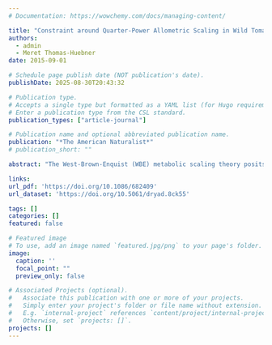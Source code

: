 ```yaml
---
# Documentation: https://wowchemy.com/docs/managing-content/

title: "Constraint around Quarter-Power Allometric Scaling in Wild Tomatoes ( Solanum sect. Lycopersicon ; Solanaceae)"
authors: 
  - admin
  - Meret Thomas-Huebner
date: 2015-09-01

# Schedule page publish date (NOT publication's date).
publishDate: 2025-08-30T20:43:32

# Publication type.
# Accepts a single type but formatted as a YAML list (for Hugo requirements).
# Enter a publication type from the CSL standard.
publication_types: ["article-journal"]

# Publication name and optional abbreviated publication name.
publication: "*The American Naturalist*"
# publication_short: ""

abstract: "The West-Brown-Enquist (WBE) metabolic scaling theory posits that many organismal features scale predictably with body size because of selection to minimize transport costs in resource distribution networks. Many scaling exponents are quarter-powers, as predicted by WBE, but there are also biologically signiﬁcant deviations that could reﬂect adaptation to different environments. A central but untested prediction of the WBE model is that wide deviation from optimal scaling is penalized, leading to a pattern of constraint on scaling exponents. Here, we demonstrate, using phylogenetic comparative methods, that variation in allometric scaling between mass and leaf area across 17 wild tomato taxa is constrained around a value indistinguishable from that predicted by WBE but signiﬁcantly greater than 2/3 (geometric-similarity model). The allometric-scaling exponent was highly correlated with fecundity, water use, and drought response, suggesting that it is functionally signiﬁcant and therefore could be under selective constraints. However, scaling was not strictly log–log linear but rather declined during ontogeny in all species, as has been observed in many plant species. We caution that although our results supported one prediction of the WBE model, it did not strongly test the model in other important respects. Nevertheless, phylogenetic comparative methods such as those used here are powerful but underutilized tools for metabolic ecology that complement existing methods to adjudicate between models."

links:
url_pdf: 'https://doi.org/10.1086/682409'
url_dataset: 'https://doi.org/10.5061/dryad.8ck55'

tags: []
categories: []
featured: false

# Featured image
# To use, add an image named `featured.jpg/png` to your page's folder. 
image:
  caption: ''
  focal_point: ""
  preview_only: false

# Associated Projects (optional).
#   Associate this publication with one or more of your projects.
#   Simply enter your project's folder or file name without extension.
#   E.g. `internal-project` references `content/project/internal-project/index.md`.
#   Otherwise, set `projects: []`.
projects: []
---
```

